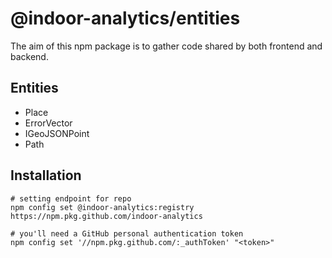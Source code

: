 # @indoor-analytics/entities

The aim of this npm package is to gather code shared by both frontend and backend.

## Entities

* Place
* ErrorVector
* IGeoJSONPoint
* Path

## Installation

```shell script
# setting endpoint for repo
npm config set @indoor-analytics:registry https://npm.pkg.github.com/indoor-analytics

# you'll need a GitHub personal authentication token
npm config set '//npm.pkg.github.com/:_authToken' "<token>"
```
